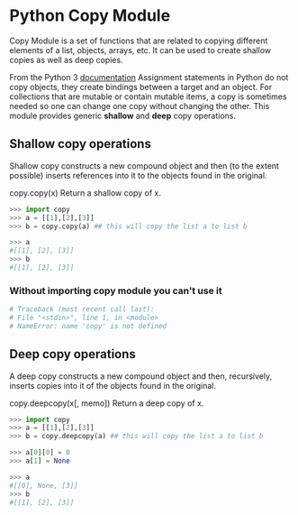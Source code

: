 # Python Copy Module

Copy Module is a set of functions that are related to copying different elements of a list, objects, arrays, etc. It can be used to create shallow copies as well as deep copies.

<base-disclaimer>
  <base-disclaimer-title>
    From the Python 3 <a target="_blank" href="https://docs.python.org/3/library/copy.html">documentation</a>
  </base-disclaimer-title>
  <base-disclaimer-content>
    Assignment statements in Python do not copy objects, they create bindings between a target and an object. For collections that are mutable or contain mutable items, a copy is sometimes needed so one can change one copy without changing the other. This module provides generic <b>shallow</b> and <b>deep</b> copy operations.
  </base-disclaimer-content>
</base-disclaimer>

##  Shallow copy operations

Shallow copy constructs a new compound object and then (to the extent possible) inserts references into it to the objects found in the original.

copy.copy(x)
    Return a shallow copy of x.

```python
>>> import copy
>>> a = [[1],[2],[3]]
>>> b = copy.copy(a) ## this will copy the list a to list b

>>> a
#[[1], [2], [3]]
>>> b
#[[1], [2], [3]]
```
### Without importing copy module you can't use it

```python
# Traceback (most recent call last):
# File "<stdin>", line 1, in <module>
# NameError: name 'copy' is not defined
```
##  Deep copy operations

A deep copy constructs a new compound object and then, recursively, inserts copies into it of the objects found in the original.

copy.deepcopy(x[, memo])
  Return a deep copy of x.

```python
>>> import copy
>>> a = [[1],[2],[3]]
>>> b = copy.deepcopy(a) ## this will copy the list a to list b

>>> a[0][0] = 0
>>> a[1] = None

>>> a
#[[0], None, [3]]
>>> b
#[[1], [2], [3]]
```
